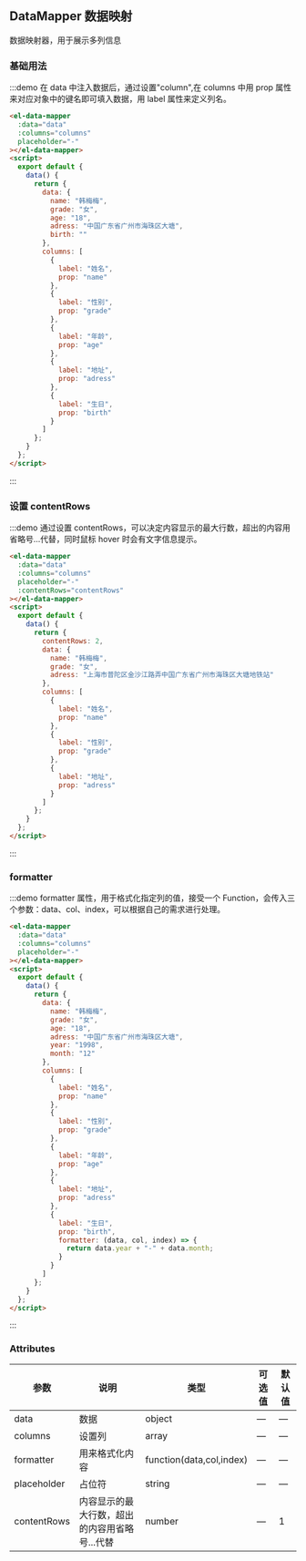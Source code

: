 ## DataMapper 数据映射

数据映射器，用于展示多列信息

### 基础用法

:::demo 在 data 中注入数据后，通过设置"column",在 columns 中用 prop 属性来对应对象中的键名即可填入数据，用 label 属性来定义列名。

```html
<el-data-mapper
  :data="data"
  :columns="columns"
  placeholder="-"
></el-data-mapper>
<script>
  export default {
    data() {
      return {
        data: {
          name: "韩梅梅",
          grade: "女",
          age: "18",
          adress: "中国广东省广州市海珠区大塘",
          birth: ""
        },
        columns: [
          {
            label: "姓名",
            prop: "name"
          },
          {
            label: "性别",
            prop: "grade"
          },
          {
            label: "年龄",
            prop: "age"
          },
          {
            label: "地址",
            prop: "adress"
          },
          {
            label: "生日",
            prop: "birth"
          }
        ]
      };
    }
  };
</script>
```

:::

### 设置 contentRows

:::demo 通过设置 contentRows，可以决定内容显示的最大行数，超出的内容用省略号...代替，同时鼠标 hover 时会有文字信息提示。

```html
<el-data-mapper
  :data="data"
  :columns="columns"
  placeholder="-"
  :contentRows="contentRows"
></el-data-mapper>
<script>
  export default {
    data() {
      return {
        contentRows: 2,
        data: {
          name: "韩梅梅",
          grade: "女",
          adress: "上海市普陀区金沙江路弄中国广东省广州市海珠区大塘地铁站"
        },
        columns: [
          {
            label: "姓名",
            prop: "name"
          },
          {
            label: "性别",
            prop: "grade"
          },
          {
            label: "地址",
            prop: "adress"
          }
        ]
      };
    }
  };
</script>
```

:::

### formatter

:::demo formatter 属性，用于格式化指定列的值，接受一个 Function，会传入三个参数：data、col、index，可以根据自己的需求进行处理。

```html
<el-data-mapper
  :data="data"
  :columns="columns"
  placeholder="-"
></el-data-mapper>
<script>
  export default {
    data() {
      return {
        data: {
          name: "韩梅梅",
          grade: "女",
          age: "18",
          adress: "中国广东省广州市海珠区大塘",
          year: "1998",
          month: "12"
        },
        columns: [
          {
            label: "姓名",
            prop: "name"
          },
          {
            label: "性别",
            prop: "grade"
          },
          {
            label: "年龄",
            prop: "age"
          },
          {
            label: "地址",
            prop: "adress"
          },
          {
            label: "生日",
            prop: "birth",
            formatter: (data, col, index) => {
              return data.year + "-" + data.month;
            }
          }
        ]
      };
    }
  };
</script>
```

:::

### Attributes

| 参数        | 说明                                          | 类型                     | 可选值 | 默认值 |
| ----------- | --------------------------------------------- | ------------------------ | ------ | ------ |
| data        | 数据                                          | object                   | —      | —      |
| columns     | 设置列                                        | array                    | —      | —      |
| formatter   | 用来格式化内容                                | function(data,col,index) | —      | —      |
| placeholder | 占位符                                        | string                   | —      | —      |
| contentRows | 内容显示的最大行数，超出的内容用省略号...代替 | number                   | —      | 1      |
